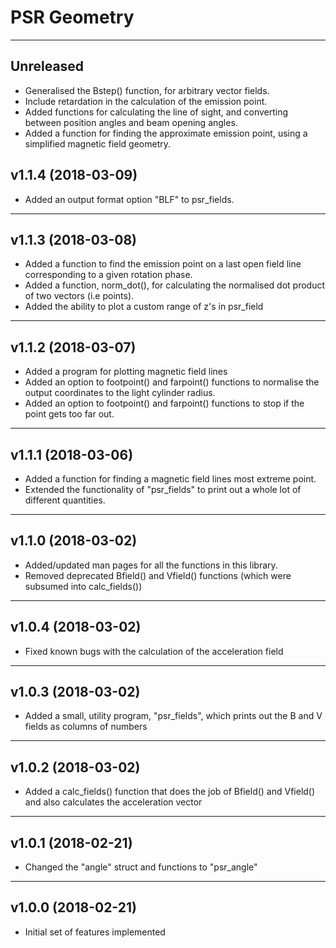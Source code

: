 # PSR Geometry

----
## Unreleased

* Generalised the Bstep() function, for arbitrary vector fields.
* Include retardation in the calculation of the emission point.
* Added functions for calculating the line of sight, and converting between position angles and beam opening angles.
* Added a function for finding the approximate emission point, using a simplified magnetic field geometry.

## v1.1.4 (2018-03-09)

* Added an output format option "BLF" to psr\_fields.

----
## v1.1.3 (2018-03-08)

* Added a function to find the emission point on a last open field line corresponding to a given rotation phase.
* Added a function, norm\_dot(), for calculating the normalised dot product of two vectors (i.e points).
* Added the ability to plot a custom range of z's in psr\_field

----
## v1.1.2 (2018-03-07)

* Added a program for plotting magnetic field lines
* Added an option to footpoint() and farpoint() functions to normalise the output coordinates to the light cylinder radius.
* Added an option to footpoint() and farpoint() functions to stop if the point gets too far out.

----
## v1.1.1 (2018-03-06)

* Added a function for finding a magnetic field lines most extreme point.
* Extended the functionality of "psr\_fields" to print out a whole lot of different quantities.

----
## v1.1.0 (2018-03-02)

* Added/updated man pages for all the functions in this library.
* Removed deprecated Bfield() and Vfield() functions (which were subsumed into calc\_fields())

----
## v1.0.4 (2018-03-02)

* Fixed known bugs with the calculation of the acceleration field

----
## v1.0.3 (2018-03-02)

* Added a small, utility program, "psr\_fields", which prints out the B and V fields as columns of numbers

----
## v1.0.2 (2018-03-02)

* Added a calc\_fields() function that does the job of Bfield() and Vfield() and also calculates the acceleration vector

----
## v1.0.1 (2018-02-21)

* Changed the "angle" struct and functions to "psr\_angle"

----
## v1.0.0 (2018-02-21)

* Initial set of features implemented

